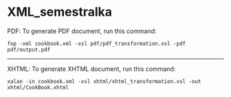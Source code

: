 # XML_semestralka

PDF: To generate PDF document, run this command:

	fop -xml cookbook.xml -xsl pdf/pdf_transformation.xsl -pdf pdf/output.pdf

----------------------------------------

XHTML: To generate XHTML document, run this command:
	
	xalan -in cookbook.xml -xsl xhtml/xhtml_transformation.xsl -out xhtml/CookBook.xhtml
	
